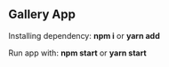<h2> Gallery App </h2>

Installing dependency: <strong>npm i</strong> or <strong>yarn add</strong>

Run app with: <strong>npm start</strong> or <strong>yarn start</strong>
